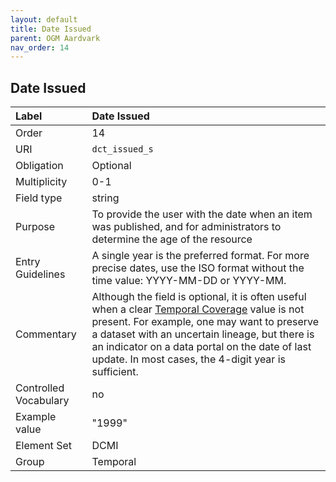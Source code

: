 ```yaml
---
layout: default
title: Date Issued
parent: OGM Aardvark
nav_order: 14
---
```


## Date Issued

| Label                 | Date Issued                                                                                                                                                                                                                                                                                              |
|:----------------------|:---------------------------------------------------------------------------------------------------------------------------------------------------------------------------------------------------------------------------------------------------------------------------------------------------------|
| Order           | 14                                                                                                                                                                                                                                                                                                       |
| URI                   | `dct_issued_s`                                                                                                                                                                                                                                                                                           |
| Obligation            | Optional                                                                                                                                                                                                                                                                                                 |
| Multiplicity          | 0-1                                                                                                                                                                                                                                                                                                      |
| Field type            | string                                                                                                                                                                                                                                                                                                   |
| Purpose               | To provide the user with the date when an item was published, and for administrators to determine the age of the resource                                                                                                                                                                                |
| Entry Guidelines      | A single year is the preferred format. For more precise dates, use the ISO format without the time value: YYYY-MM-DD or YYYY-MM.                                                                                                                                                                         |
| Commentary            | Although the field is optional, it is often useful when a clear [Temporal Coverage](https://opengeometadata.github.io/docs/aardvarkSchema/temporal-coverage) value is not present. For example, one may want to preserve a dataset with an uncertain lineage, but there is an indicator on a data portal on the date of last update. In most cases, the 4-digit year is sufficient. |
| Controlled Vocabulary | no                                                                                                                                                                                                                                                                                                       |
| Example value         | "1999"                                                                                                                                                                                                                                                                                                   |
| Element Set           | DCMI                                                                                                                                                                                                                                                                                                     |
| Group                 | Temporal                                                                                                                                                                                                                                                                                                 |
